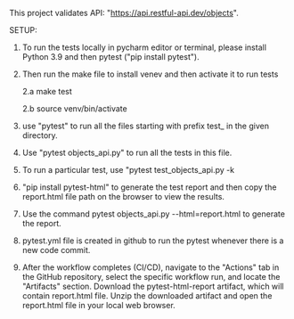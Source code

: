 This project validates API: "https://api.restful-api.dev/objects".

SETUP:

1. To run the tests locally in pycharm editor or terminal, please install Python 3.9 and then pytest ("pip install pytest").

2. Then run the make file to install venev and then activate it to run tests

    2.a make test

    2.b source venv/bin/activate

3. use "pytest" to run all the files starting with prefix test_ in the given directory.

4. Use "pytest objects_api.py" to run all the tests in this file.

5. To run a particular test, use "pytest test_objects_api.py -k <test-name>

6. "pip install pytest-html" to generate the test report and then copy the report.html file path on the browser to view the results.

7. Use the command pytest objects_api.py --html=report.html to generate the report.

8. pytest.yml file is created in github to run the pytest whenever there is a new code commit.

9. After the workflow completes (CI/CD), navigate to the "Actions" tab in the GitHub repository, select the specific workflow run, and locate the "Artifacts" section. 
Download the pytest-html-report artifact, which will contain  report.html file.
Unzip the downloaded artifact and open the report.html file in your local web browser.
